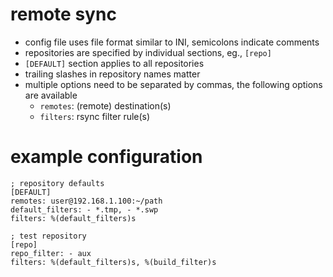 # remote sync

- config file uses file format similar to INI, semicolons indicate comments
- repositories are specified by individual sections, eg., `[repo]`
- `[DEFAULT]` section applies to all repositories
- trailing slashes in repository names matter
- multiple options need to be separated by commas, the following options are available
	- `remotes`: (remote) destination(s)
	- `filters`: rsync filter rule(s)

# example configuration

``` 
; repository defaults
[DEFAULT]
remotes: user@192.168.1.100:~/path
default_filters: - *.tmp, - *.swp
filters: %(default_filters)s

; test repository
[repo]
repo_filter: - aux
filters: %(default_filters)s, %(build_filter)s
``` 

